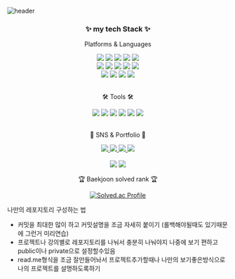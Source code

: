 <!--
**junhyeok0703/junhyeok0703** is a ✨ _special_ ✨ repository because its `README.md` (this file) appears on your GitHub profile.

Here are some ideas to get you started:

- 🔭 I’m currently working on ...
- 🌱 I’m currently learning ...
- 👯 I’m looking to collaborate on ...
- 🤔 I’m looking for help with ...
- 💬 Ask me about ...
- 📫 How to reach me: ...
- 😄 Pronouns: ...
- ⚡ Fun fact: ...
-->
![header](https://capsule-render.vercel.app/api?type=cylinder&color=000000&height=150&section=header&text=jun0703's%20Github&fontColor=ffffff&fontSize=70&animation=fadeIn&fontAlignY=55&desc=%20&descAlignY=62&descAlign=62)

<!-- header -->
<div align=center>
	<h3>✨ my tech Stack ✨</h3>
	<p> Platforms & Languages </p>
</div>
<div align="center">
	<img src="https://img.shields.io/badge/Java-007396?style=flat&logo=Conda-Forge&logoColor=white" />
	<img src="https://img.shields.io/badge/HTML5-E34F26?style=flat&logo=HTML5&logoColor=white" />
	<img src="https://img.shields.io/badge/CSS3-1572B6?style=flat&logo=CSS3&logoColor=white" />
	<img src="https://img.shields.io/badge/JavaScript-F7DF1E?style=flat&logo=JavaScript&logoColor=white" />
	<img src="https://img.shields.io/badge/mysql-4479A1?style=flat&logo=mysql&logoColor=white" />
	<br>
	<img src="https://img.shields.io/badge/Bootstrap-7952B3?style=flat&logo=Bootstrap&logoColor=white" />
	<img src="https://img.shields.io/badge/Linux-FCC624?style=flat&logo=Linux&logoColor=white" />
	<img src="https://img.shields.io/badge/React-61DAFB?style=flat&logo=React&logoColor=white" />
	<img src="https://img.shields.io/badge/git-F05032?style=for-the-badge&logo=git&logoColor=white">
	<img src="https://img.shields.io/badge/python-3776AB?style=for-the-badge&logo=python&logoColor=white">
	<br>
	<img src="https://img.shields.io/badge/PyTorch-EE4C2C?style=for-the-badge&logo=PyTorch&logoColor=white">
	<img src="https://img.shields.io/badge/plotly-3F4F75?style=for-the-badge&logo=plotly&logoColor=white">
	<img src="https://img.shields.io/badge/spring%20boot-6DB33F?style=for-the-badge&logo=springboot&logoColor=white">
	<img src="https://img.shields.io/badge/LangChain-0B5A9D?style=for-the-badge&logo=LangChain&logoColor=white">
</div>

<br>
<div align=center>
	<p>🛠 Tools 🛠</p>
</div>
<div align=center>
	<img src="https://img.shields.io/badge/IntelliJ IDEA%20IDE-000000?style=flat&logo=IntelliJ IDEA&logoColor=white" />
	<img src="https://img.shields.io/badge/Visual%20Studio%20Code-007ACC?style=flat&logo=VisualStudioCode&logoColor=white" />
	<img src="https://img.shields.io/badge/GitHub-181717?style=flat&logo=GitHub&logoColor=white" />
	<img src="https://img.shields.io/badge/jupyter-F37626?style=for-the-badge&logo=jupyter&logoColor=white">
	<img src="https://img.shields.io/badge/Google%20Colab-F9AB00?style=for-the-badge&logo=googlecolab&logoColor=white">
	<img src="https://img.shields.io/badge/ChatGPT-00A67E?style=for-the-badge&logo=OpenAI&logoColor=white">
  <br>
</div>
<br>
<div align=center>
	<p>🎨 SNS & Portfolio 🎨</p>
</div>
<div align=center>
	<a href="[https://yermi.co.kr](https://bouncy-mat-9c6.notion.site/Junhyeok-Park-Portfolio-156ffb3dfb534b15b836c24d5fe81f60)">
		<img src="https://img.shields.io/badge/Instagram-E4405F?style=flat&logo=Instagram&logoColor=white" />
	</a>
	<a href="[https://gentle-snowboard-1c6.notion.site/Yermi-5e8c65dba4df4ab09e83665cf2ee001d](https://bouncy-mat-9c6.notion.site/Junhyeok-Park-Portfolio-156ffb3dfb534b15b836c24d5fe81f60)">
		<img src="https://img.shields.io/badge/Notion-000000?style=flat&logo=Notion&logoColor=white" />
	</a>
	<a href="https://www.linkedin.com/in/junhyeok0703/">
		<img src="https://img.shields.io/badge/LinkedIn-0077B5?style=flat&logo=LinkedIn&logoColor=white" />
	</a>
	<a href="https://velog.io/@junhyeok0703/posts">
		<img src="https://img.shields.io/badge/Velog-20C997?style=flat&logo=Vimeo&logoColor=white" />
	</a>
	<br>
</div>
<div align=center>
	<br>
<img src="https://github-readme-stats.vercel.app/api/top-langs/?username=junhyeok0703&layout=compact">
<img src="https://github-readme-stats.vercel.app/api?username=junhyeok0703&show_icons=true">


<br>
<p>🏆 Baekjoon solved rank 🏆</p>
	
 [![Solved.ac Profile](http://mazassumnida.wtf/api/v2/generate_badge?boj=pjh0703)](https://solved.ac/pjh0703)
 </div>
<p>나만의 레포지토리 구성하는 법</p>

<ul>
	<li>커밋을 최대한 많이 하고 커밋설명을 조금 자세히 붙이기 (롤백해야될때도 있기때문에 그런거 미리연습)</li>
	<li>프로젝트나 강의별로 레포지토리를 나눠서 충분히 나눠야지 나중에 보기 편하고 public이나 private으로 설정할수있음</li>
	<li>read.me형식을 조금 잘만들어놔서 프로젝트추가할때나 나만의 보기좋은방식으로 나의 프로젝트를 설명하도록하기</li>
</ul>
